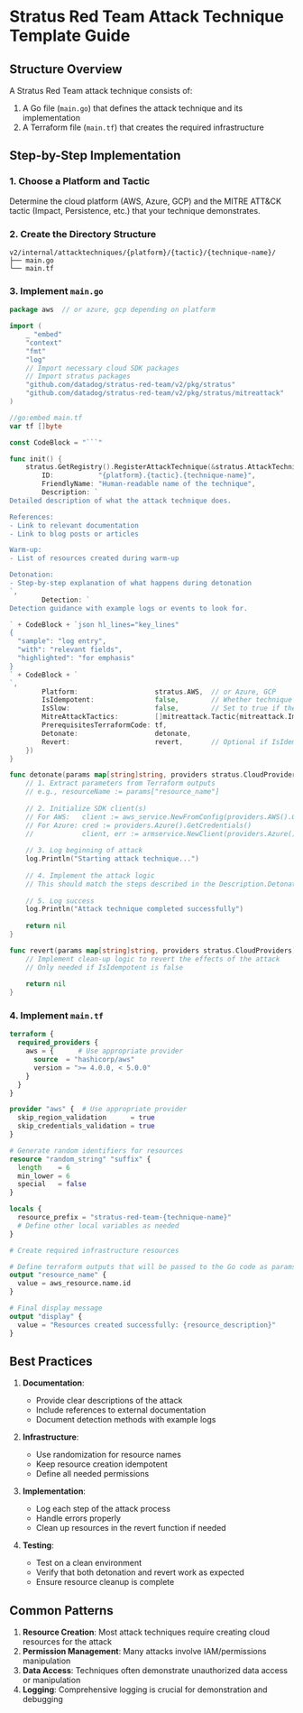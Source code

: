 # Stratus Red Team Attack Technique Template Guide

## Structure Overview

A Stratus Red Team attack technique consists of:

1. A Go file (`main.go`) that defines the attack technique and its implementation
2. A Terraform file (`main.tf`) that creates the required infrastructure

## Step-by-Step Implementation

### 1. Choose a Platform and Tactic

Determine the cloud platform (AWS, Azure, GCP) and the MITRE ATT&CK tactic (Impact, Persistence, etc.) that your technique demonstrates.

### 2. Create the Directory Structure

```
v2/internal/attacktechniques/{platform}/{tactic}/{technique-name}/
├── main.go
└── main.tf
```

### 3. Implement `main.go`

```go
package aws  // or azure, gcp depending on platform

import (
	_ "embed"
	"context"
	"fmt"
	"log"
	// Import necessary cloud SDK packages
	// Import stratus packages
	"github.com/datadog/stratus-red-team/v2/pkg/stratus"
	"github.com/datadog/stratus-red-team/v2/pkg/stratus/mitreattack"
)

//go:embed main.tf
var tf []byte

const CodeBlock = "```"

func init() {
	stratus.GetRegistry().RegisterAttackTechnique(&stratus.AttackTechnique{
		ID:           "{platform}.{tactic}.{technique-name}",
		FriendlyName: "Human-readable name of the technique",
		Description: `
Detailed description of what the attack technique does.

References:
- Link to relevant documentation
- Link to blog posts or articles

Warm-up: 
- List of resources created during warm-up

Detonation: 
- Step-by-step explanation of what happens during detonation
`,
		Detection: `
Detection guidance with example logs or events to look for.

` + CodeBlock + `json hl_lines="key_lines"
{
  "sample": "log entry",
  "with": "relevant fields",
  "highlighted": "for emphasis"
}
` + CodeBlock + `
`,
		Platform:                   stratus.AWS,  // or Azure, GCP
		IsIdempotent:               false,        // Whether technique can be run multiple times without reverting
		IsSlow:                     false,        // Set to true if the technique takes >5 minutes to run
		MitreAttackTactics:         []mitreattack.Tactic{mitreattack.Impact},  // Relevant tactics
		PrerequisitesTerraformCode: tf,
		Detonate:                   detonate,
		Revert:                     revert,       // Optional if IsIdempotent is true
	})
}

func detonate(params map[string]string, providers stratus.CloudProviders) error {
	// 1. Extract parameters from Terraform outputs
	// e.g., resourceName := params["resource_name"]
	
	// 2. Initialize SDK client(s)
	// For AWS:   client := aws_service.NewFromConfig(providers.AWS().GetConnection())
	// For Azure: cred := providers.Azure().GetCredentials()
	//            client, err := armservice.NewClient(providers.Azure().SubscriptionID, cred, nil)
	
	// 3. Log beginning of attack
	log.Println("Starting attack technique...")
	
	// 4. Implement the attack logic
	// This should match the steps described in the Description.Detonation field
	
	// 5. Log success
	log.Println("Attack technique completed successfully")
	
	return nil
}

func revert(params map[string]string, providers stratus.CloudProviders) error {
	// Implement clean-up logic to revert the effects of the attack
	// Only needed if IsIdempotent is false
	
	return nil
}
```

### 4. Implement `main.tf`

```terraform
terraform {
  required_providers {
    aws = {      # Use appropriate provider
      source  = "hashicorp/aws"
      version = ">= 4.0.0, < 5.0.0"
    }
  }
}

provider "aws" {  # Use appropriate provider
  skip_region_validation      = true
  skip_credentials_validation = true
}

# Generate random identifiers for resources
resource "random_string" "suffix" {
  length    = 6
  min_lower = 6
  special   = false
}

locals {
  resource_prefix = "stratus-red-team-{technique-name}"
  # Define other local variables as needed
}

# Create required infrastructure resources

# Define terraform outputs that will be passed to the Go code as params
output "resource_name" {
  value = aws_resource.name.id
}

# Final display message
output "display" {
  value = "Resources created successfully: {resource_description}"
}
```

## Best Practices

1. **Documentation**:
   - Provide clear descriptions of the attack
   - Include references to external documentation
   - Document detection methods with example logs

2. **Infrastructure**:
   - Use randomization for resource names
   - Keep resource creation idempotent
   - Define all needed permissions

3. **Implementation**:
   - Log each step of the attack process
   - Handle errors properly
   - Clean up resources in the revert function if needed

4. **Testing**:
   - Test on a clean environment
   - Verify that both detonation and revert work as expected
   - Ensure resource cleanup is complete

## Common Patterns

1. **Resource Creation**: Most attack techniques require creating cloud resources for the attack
2. **Permission Management**: Many attacks involve IAM/permissions manipulation
3. **Data Access**: Techniques often demonstrate unauthorized data access or manipulation
4. **Logging**: Comprehensive logging is crucial for demonstration and debugging 